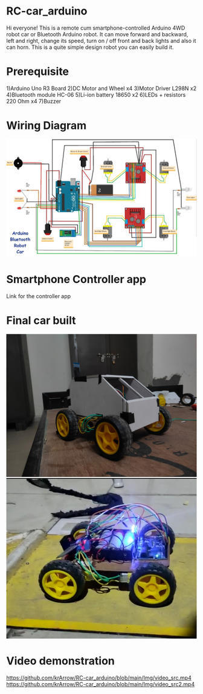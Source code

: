 # RC-car_arduino
Hi everyone! This is a remote cum smartphone-controlled Arduino 4WD robot car or Bluetooth Arduino robot. It can move forward and backward, left and right, change its speed, turn on / off front and back lights and also it can horn.  This is a quite simple design robot you can easily build it.

# Prerequisite
1)Arduino Uno R3 Board
2)DC Motor and Wheel x4
3)Motor Driver L298N x2
4)Bluetooth module HC-06
5)Li-ion battery 18650 x2
6)LEDs + resistors 220 Ohm x4
7)Buzzer

# Wiring Diagram
<img src= "rc_car_wiring_diagram.jpg">

# Smartphone Controller app
<a herf = "https://play.google.com/store/apps/details?id=braulio.calle.bluetoothRCcontroller&hl=en_IN&gl=US">Link for the controller app</a>

# Final car built 
<img src= "Img/car1.jpeg">
<img src= "Img/car2.jpg">

# Video demonstration

https://github.com/krArrow/RC-car_arduino/blob/main/Img/video_src.mp4
https://github.com/krArrow/RC-car_arduino/blob/main/Img/video_src2.mp4
